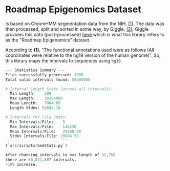 # Roadmap Epigenomics Dataset

Is based on ChromHMM segmentation data from the NIH, [(1)](https://egg2.wustl.edu/roadmap/web_portal/chr_state_learning.html). The data was then processed, split and sorted in some way, by Giggle, [(2)](https://github.com/ryanlayer/giggle/blob/aeda9930454fe9a06383c8cff315caf56af11b49/examples/rme/README.md?plain=1#L25). Giggle provides this data (post-processed) [here](https://s3.amazonaws.com/layerlab/giggle/roadmap/roadmap_sort.tar.gz) which is what this library refers to as the "Roadmap Epigenomics" dataset.

According to **(1)**, "The functional annotations used were as follows (All coordinates were relative to the hg19 version of the human genome)". So, this library maps the intervals to sequences using `hg19`.

```py
--- Statistics Summary ---
Files successfully processed: 1905
Total valid intervals found: 55605005

# Interval Length Stats (across all intervals):
  Min Length:    200
  Max Length:    30384000
  Mean Length:   7064.05
  Length Stdev: 92692.10

# Intervals Per File Stats:
  Min Intervals/File:    5
  Max Intervals/File:    146238
  Mean Intervals/File:   29188.98
  Stdev Intervals/File: 29804.55
------------------------```
(`src/scripts/bedStats.py`)

After chunking intervals to max length of 32,768
there are 60,821,687 intervals.
~10% increase.
